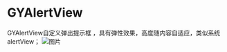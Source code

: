 # GYAlertView
GYAlertView自定义弹出提示框 ，具有弹性效果，高度随内容自适应，类似系统alertView；
![图片](https://qyanblog.oss-cn-shenzhen.aliyuncs.com/alertView1.PNG)
